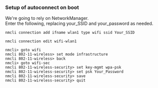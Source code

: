 <h3>Setup of autoconnect on boot</h3>

We're going to rely on NetworkManager.<br>
Enter the following, replacing your_SSID and your_password as needed.


`nmcli connection add ifname wlan1 type wifi ssid Your_SSID`

`nmcli connection edit wifi-wlan1`

	nmcli> goto wifi
	nmcli 802-11-wireless> set mode infrastructure
	nmcli 802-11-wireless> back
	nmcli> goto wifi-sec
	nmcli 802-11-wireless-security> set key-mgmt wpa-psk
	nmcli 802-11-wireless-security> set psk Your_Password
	nmcli 802-11-wireless-security> save
	nmcli 802-11-wireless-security> quit

